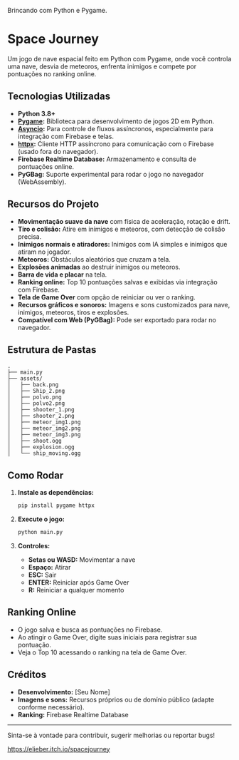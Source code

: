 Brincando com Python e Pygame.


# Space Journey

Um jogo de nave espacial feito em Python com Pygame, onde você controla uma nave, desvia de meteoros, enfrenta inimigos e compete por pontuações no ranking online.

## Tecnologias Utilizadas

- **Python 3.8+**
- **[Pygame](https://www.pygame.org/):** Biblioteca para desenvolvimento de jogos 2D em Python.
- **[Asyncio](https://docs.python.org/3/library/asyncio.html):** Para controle de fluxos assíncronos, especialmente para integração com Firebase e telas.
- **[httpx](https://www.python-httpx.org/):** Cliente HTTP assíncrono para comunicação com o Firebase (usado fora do navegador).
- **Firebase Realtime Database:** Armazenamento e consulta de pontuações online.
- **PyGBag:** Suporte experimental para rodar o jogo no navegador (WebAssembly).

## Recursos do Projeto

- **Movimentação suave da nave** com física de aceleração, rotação e drift.
- **Tiro e colisão:** Atire em inimigos e meteoros, com detecção de colisão precisa.
- **Inimigos normais e atiradores:** Inimigos com IA simples e inimigos que atiram no jogador.
- **Meteoros:** Obstáculos aleatórios que cruzam a tela.
- **Explosões animadas** ao destruir inimigos ou meteoros.
- **Barra de vida e placar** na tela.
- **Ranking online:** Top 10 pontuações salvas e exibidas via integração com Firebase.
- **Tela de Game Over** com opção de reiniciar ou ver o ranking.
- **Recursos gráficos e sonoros:** Imagens e sons customizados para nave, inimigos, meteoros, tiros e explosões.
- **Compatível com Web (PyGBag):** Pode ser exportado para rodar no navegador.

## Estrutura de Pastas

```
.
├── main.py
├── assets/
│   ├── back.png
│   ├── Ship_2.png
│   ├── polvo.png
│   ├── polvo2.png
│   ├── shooter_1.png
│   ├── shooter_2.png
│   ├── meteor_img1.png
│   ├── meteor_img2.png
│   ├── meteor_img3.png
│   ├── shoot.ogg
│   ├── explosion.ogg
│   └── ship_moving.ogg
```

## Como Rodar

1. **Instale as dependências:**
   ```bash
   pip install pygame httpx
   ```

2. **Execute o jogo:**
   ```bash
   python main.py
   ```

3. **Controles:**
   - **Setas ou WASD:** Movimentar a nave
   - **Espaço:** Atirar
   - **ESC:** Sair
   - **ENTER:** Reiniciar após Game Over
   - **R:** Reiniciar a qualquer momento

## Ranking Online

- O jogo salva e busca as pontuações no Firebase.
- Ao atingir o Game Over, digite suas iniciais para registrar sua pontuação.
- Veja o Top 10 acessando o ranking na tela de Game Over.

## Créditos

- **Desenvolvimento:** [Seu Nome]
- **Imagens e sons:** Recursos próprios ou de domínio público (adapte conforme necessário).
- **Ranking:** Firebase Realtime Database

---

Sinta-se à vontade para contribuir, sugerir melhorias ou reportar bugs!




https://elieber.itch.io/spacejourney
